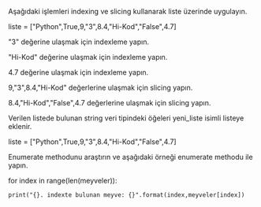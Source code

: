 Aşağıdaki işlemleri indexing ve slicing kullanarak liste üzerinde uygulayın.

liste = ["Python",True,9,"3",8.4,"Hi-Kod","False",4.7]

"3" değerine ulaşmak için indexleme yapın.

"Hi-Kod" değerine ulaşmak için indexleme yapın.

4.7 değerine ulaşmak için indexleme yapın.

9,"3",8.4,"Hi-Kod" değerlerine ulaşmak için slicing yapın.

8.4,"Hi-Kod","False",4.7 değerlerine ulaşmak için slicing yapın.

Verilen listede bulunan string veri tipindeki öğeleri yeni_liste isimli listeye eklenir.

liste = ["Python",True,9,"3",8.4,"Hi-Kod","False",4.7]

Enumerate methodunu araştırın ve aşağıdaki örneği enumerate methodu ile yapın.

for index in range(len(meyveler)):

    print("{}. indexte bulunan meyve: {}".format(index,meyveler[index])
